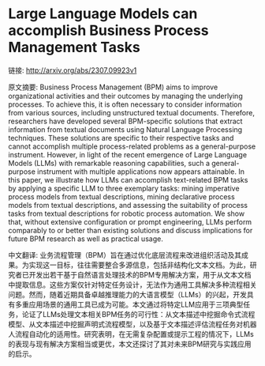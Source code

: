 # Large Language Models can accomplish Business Process Management Tasks

链接: http://arxiv.org/abs/2307.09923v1

原文摘要:
Business Process Management (BPM) aims to improve organizational activities
and their outcomes by managing the underlying processes. To achieve this, it is
often necessary to consider information from various sources, including
unstructured textual documents. Therefore, researchers have developed several
BPM-specific solutions that extract information from textual documents using
Natural Language Processing techniques. These solutions are specific to their
respective tasks and cannot accomplish multiple process-related problems as a
general-purpose instrument. However, in light of the recent emergence of Large
Language Models (LLMs) with remarkable reasoning capabilities, such a
general-purpose instrument with multiple applications now appears attainable.
In this paper, we illustrate how LLMs can accomplish text-related BPM tasks by
applying a specific LLM to three exemplary tasks: mining imperative process
models from textual descriptions, mining declarative process models from
textual descriptions, and assessing the suitability of process tasks from
textual descriptions for robotic process automation. We show that, without
extensive configuration or prompt engineering, LLMs perform comparably to or
better than existing solutions and discuss implications for future BPM research
as well as practical usage.

中文翻译:
业务流程管理（BPM）旨在通过优化底层流程来改进组织活动及其成果。为实现这一目标，往往需要整合多源信息，包括非结构化文本文档。为此，研究者已开发出若干基于自然语言处理技术的BPM专用解决方案，用于从文本文档中提取信息。这些方案仅针对特定任务设计，无法作为通用工具解决多种流程相关问题。然而，随着近期具备卓越推理能力的大语言模型（LLMs）的兴起，开发具有多重应用场景的通用工具已成为可能。本文通过将特定LLM应用于三项典型任务，论证了LLMs处理文本相关BPM任务的可行性：从文本描述中挖掘命令式流程模型、从文本描述中挖掘声明式流程模型，以及基于文本描述评估流程任务对机器人流程自动化的适用性。研究表明，在无需复杂配置或提示工程的情况下，LLMs的表现与现有解决方案相当或更优，本文还探讨了其对未来BPM研究与实践应用的启示。
